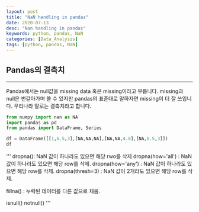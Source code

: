 ```yaml
---
layout: post
title: "NaN handling in pandas"
date: 2020-07-13
desc: "Nan handling in pandas"
keywords: python, pandas, NaN
categories: [Data_Analysis]
tags: [python, pandas, NaN]
---
```



## Pandas의 결측치

___

Pandas에서는 null값을 missing data 혹은 missing이라고 부릅니다. missing과 null은 번갈아가며 쓸 수 있지만 pandas의 표준대로 말하자면 missing이 더 잘 쓰입니다. 우리나라 말로는 결측치라고 합니다.

~~~python
from numpy import nan as NA
import pandas as pd
from pandas import DataFrame, Series

df = DataFrame([[1,6.5,3],[NA,NA,NA],[NA,NA,4.6],[NA,6.5,3]])
df
~~~
'''
dropna(): NaN 값이 하나라도 있으면 해당 rwo를 삭제
dropna(how='all') : NaN 값이 하나라도 있으면 해당 row를 삭제.
dropna(how='any') : NaN 값이 하나라도 있으면 해당 row를 삭제.
dropna(thresh=3) : NaN 값이 2개라도 있으면 해당 row를 삭제.

fillna() : 누락된 데이터를 다른 값으로 채움.

isnull()
notnull()
'''

